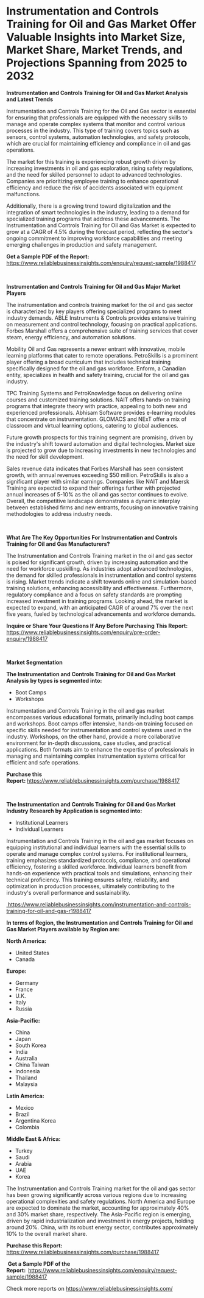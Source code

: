 <p><h1>Instrumentation and Controls Training for Oil and Gas Market Offer Valuable Insights into Market Size, Market Share, Market Trends, and Projections Spanning from 2025 to 2032</h1></p><p><strong>Instrumentation and Controls Training for Oil and Gas Market Analysis and Latest Trends</strong></p>
<p><p>Instrumentation and Controls Training for the Oil and Gas sector is essential for ensuring that professionals are equipped with the necessary skills to manage and operate complex systems that monitor and control various processes in the industry. This type of training covers topics such as sensors, control systems, automation technologies, and safety protocols, which are crucial for maintaining efficiency and compliance in oil and gas operations.</p><p>The market for this training is experiencing robust growth driven by increasing investments in oil and gas exploration, rising safety regulations, and the need for skilled personnel to adapt to advanced technologies. Companies are prioritizing employee training to enhance operational efficiency and reduce the risk of accidents associated with equipment malfunctions. </p><p>Additionally, there is a growing trend toward digitalization and the integration of smart technologies in the industry, leading to a demand for specialized training programs that address these advancements. The Instrumentation and Controls Training for Oil and Gas Market is expected to grow at a CAGR of 4.5% during the forecast period, reflecting the sector's ongoing commitment to improving workforce capabilities and meeting emerging challenges in production and safety management.</p></p>
<p><strong>Get a Sample PDF of the Report:&nbsp;</strong> <a href="https://www.reliablebusinessinsights.com/enquiry/request-sample/1988417?utm_campaign=2757&utm_medium=2&utm_source=Github&utm_content=ia&utm_term=28032025&utm_id=instrumentation-and-controls-training-for-oil-and-gas">https://www.reliablebusinessinsights.com/enquiry/request-sample/1988417</a></p>
<p>&nbsp;</p>
<p><strong>Instrumentation and Controls Training for Oil and Gas Major Market Players</strong></p>
<p><p>The instrumentation and controls training market for the oil and gas sector is characterized by key players offering specialized programs to meet industry demands. ABLE Instruments & Controls provides extensive training on measurement and control technology, focusing on practical applications. Forbes Marshall offers a comprehensive suite of training services that cover steam, energy efficiency, and automation solutions.</p><p>Mobility Oil and Gas represents a newer entrant with innovative, mobile learning platforms that cater to remote operations. PetroSkills is a prominent player offering a broad curriculum that includes technical training specifically designed for the oil and gas workforce. Enform, a Canadian entity, specializes in health and safety training, crucial for the oil and gas industry.</p><p>TPC Training Systems and PetroKnowledge focus on delivering online courses and customized training solutions. NAIT offers hands-on training programs that integrate theory with practice, appealing to both new and experienced professionals. Abhisam Software provides e-learning modules that concentrate on instrumentation. GLOMACS and NExT offer a mix of classroom and virtual learning options, catering to global audiences.</p><p>Future growth prospects for this training segment are promising, driven by the industry's shift toward automation and digital technologies. Market size is projected to grow due to increasing investments in new technologies and the need for skill development.</p><p>Sales revenue data indicates that Forbes Marshall has seen consistent growth, with annual revenues exceeding $50 million. PetroSkills is also a significant player with similar earnings. Companies like NAIT and Maersk Training are expected to expand their offerings further with projected annual increases of 5-10% as the oil and gas sector continues to evolve. Overall, the competitive landscape demonstrates a dynamic interplay between established firms and new entrants, focusing on innovative training methodologies to address industry needs.</p></p>
<p>&nbsp;</p>
<p><strong>What Are The Key Opportunities For Instrumentation and Controls Training for Oil and Gas Manufacturers?</strong></p>
<p><p>The Instrumentation and Controls Training market in the oil and gas sector is poised for significant growth, driven by increasing automation and the need for workforce upskilling. As industries adopt advanced technologies, the demand for skilled professionals in instrumentation and control systems is rising. Market trends indicate a shift towards online and simulation-based training solutions, enhancing accessibility and effectiveness. Furthermore, regulatory compliance and a focus on safety standards are prompting increased investment in training programs. Looking ahead, the market is expected to expand, with an anticipated CAGR of around 7% over the next five years, fueled by technological advancements and workforce demands.</p></p>
<p><strong>Inquire or Share Your Questions If Any Before Purchasing This Report:</strong> <a href="https://www.reliablebusinessinsights.com/enquiry/pre-order-enquiry/1988417?utm_campaign=2757&utm_medium=2&utm_source=Github&utm_content=ia&utm_term=28032025&utm_id=instrumentation-and-controls-training-for-oil-and-gas">https://www.reliablebusinessinsights.com/enquiry/pre-order-enquiry/1988417</a></p>
<p>&nbsp;</p>
<p><strong>Market Segmentation</strong></p>
<p><strong>The Instrumentation and Controls Training for Oil and Gas Market Analysis by types is segmented into:</strong></p>
<p><ul><li>Boot Camps</li><li>Workshops</li></ul></p>
<p><p>Instrumentation and Controls Training in the oil and gas market encompasses various educational formats, primarily including boot camps and workshops. Boot camps offer intensive, hands-on training focused on specific skills needed for instrumentation and control systems used in the industry. Workshops, on the other hand, provide a more collaborative environment for in-depth discussions, case studies, and practical applications. Both formats aim to enhance the expertise of professionals in managing and maintaining complex instrumentation systems critical for efficient and safe operations.</p></p>
<p><strong>Purchase this Report:&nbsp;</strong><a href="https://www.reliablebusinessinsights.com/purchase/1988417?utm_campaign=2757&utm_medium=2&utm_source=Github&utm_content=ia&utm_term=28032025&utm_id=instrumentation-and-controls-training-for-oil-and-gas">https://www.reliablebusinessinsights.com/purchase/1988417</a></p>
<p>&nbsp;</p>
<p><strong>The Instrumentation and Controls Training for Oil and Gas Market Industry Research by Application is segmented into:</strong></p>
<p><ul><li>Institutional Learners</li><li>Individual Learners</li></ul></p>
<p><p>Instrumentation and Controls Training in the oil and gas market focuses on equipping institutional and individual learners with the essential skills to operate and manage complex control systems. For institutional learners, training emphasizes standardized protocols, compliance, and operational efficiency, fostering a skilled workforce. Individual learners benefit from hands-on experience with practical tools and simulations, enhancing their technical proficiency. This training ensures safety, reliability, and optimization in production processes, ultimately contributing to the industry's overall performance and sustainability.</p></p>
<p><a href="https://www.reliablebusinessinsights.com/instrumentation-and-controls-training-for-oil-and-gas-r1988417?utm_campaign=2757&utm_medium=2&utm_source=Github&utm_content=ia&utm_term=28032025&utm_id=instrumentation-and-controls-training-for-oil-and-gas">&nbsp;https://www.reliablebusinessinsights.com/instrumentation-and-controls-training-for-oil-and-gas-r1988417</a></p>
<p><strong>In terms of Region, the Instrumentation and Controls Training for Oil and Gas Market Players available by Region are:</strong></p>
<p>
    <p> <strong> North America: </strong>
        <ul>
            <li>United States</li>
            <li>Canada</li>
        </ul>
        </p> 
    <p> <strong> Europe: </strong>
        <ul>
            <li>Germany</li>
            <li>France</li>
            <li>U.K.</li>
            <li>Italy</li>
            <li>Russia</li>
        </ul>
        </p> 
    <p> <strong> Asia-Pacific: </strong>
        <ul>
            <li>China</li>
            <li>Japan</li>
            <li>South Korea</li>
            <li>India</li>
            <li>Australia</li>
            <li>China Taiwan</li>
            <li>Indonesia</li>
            <li>Thailand</li>
            <li>Malaysia</li>
        </ul>
        </p> 
    <p> <strong> Latin America: </strong>
        <ul>
            <li>Mexico</li>
            <li>Brazil</li>
            <li>Argentina Korea</li>
            <li>Colombia</li>
        </ul>
        </p> 
    <p> <strong> Middle East & Africa: </strong>
        <ul>
            <li>Turkey</li>
            <li>Saudi</li>
            <li>Arabia</li>
            <li>UAE</li>
            <li>Korea</li>
        </ul>
    </p>
    </p>
<p><p>The Instrumentation and Controls Training market for the oil and gas sector has been growing significantly across various regions due to increasing operational complexities and safety regulations. North America and Europe are expected to dominate the market, accounting for approximately 40% and 30% market share, respectively. The Asia-Pacific region is emerging, driven by rapid industrialization and investment in energy projects, holding around 20%. China, with its robust energy sector, contributes approximately 10% to the overall market share.</p></p>
<p><strong>Purchase this Report: </strong><a href="https://www.reliablebusinessinsights.com/purchase/1988417?utm_campaign=2757&utm_medium=2&utm_source=Github&utm_content=ia&utm_term=28032025&utm_id=instrumentation-and-controls-training-for-oil-and-gas">https://www.reliablebusinessinsights.com/purchase/1988417</a></p>
<p>&nbsp;<strong>Get a Sample PDF of the Report:&nbsp;&nbsp;</strong><a href="https://www.reliablebusinessinsights.com/enquiry/request-sample/1988417?utm_campaign=2757&utm_medium=2&utm_source=Github&utm_content=ia&utm_term=28032025&utm_id=instrumentation-and-controls-training-for-oil-and-gas">https://www.reliablebusinessinsights.com/enquiry/request-sample/1988417</a></p>
<p><strong></strong></p>
<p>Check more reports on <a href="https://www.reliablebusinessinsights.com/?utm_campaign=2757&utm_medium=2&utm_source=Github&utm_content=ia&utm_term=28032025&utm_id=instrumentation-and-controls-training-for-oil-and-gas">https://www.reliablebusinessinsights.com/</a></p>